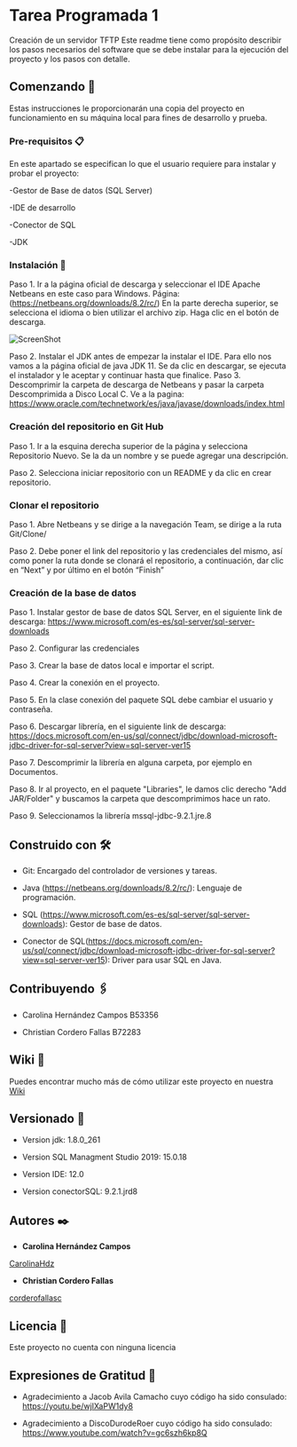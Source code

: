 # Tarea Programada 1

Creación de un servidor TFTP
Este readme tiene como propósito describir los pasos necesarios del software que se debe instalar para la ejecución del proyecto y los pasos con detalle.

## Comenzando 🚀

Estas instrucciones le proporcionarán una copia del proyecto en funcionamiento en su máquina local para fines de desarrollo y prueba. 



### Pre-requisitos 📋

En este apartado se especifican lo que el usuario requiere para instalar y probar el proyecto:

-Gestor de Base de datos (SQL Server)

-IDE de desarrollo

-Conector de SQL

-JDK

### Instalación 🔧

Paso 1. Ir a la página oficial de descarga y seleccionar el IDE Apache Netbeans en este caso para Windows.
	Página: (https://netbeans.org/downloads/8.2/rc/) 
	En la parte derecha superior, se selecciona el idioma o bien utilizar el archivo zip.
   	Haga clic en el botón de descarga. 
	
![ScreenShot](https://raw//github.com/corderofallasc/TareaProgramada1/tree/Carolina_Branch/Imagenes/1.JPG)

Paso 2. Instalar el JDK antes de empezar la instalar el IDE. Para ello nos vamos a la página oficial de java JDK 11. Se da clic en descargar, se ejecuta el instalador y le aceptar y continuar hasta que finalice.
	Paso 3. Descomprimir la carpeta de descarga de Netbeans y pasar la carpeta Descomprimida a Disco Local C.
	Ve a la pagina: https://www.oracle.com/technetwork/es/java/javase/downloads/index.html 

### Creación del repositorio en Git Hub

Paso 1. Ir a la esquina derecha superior de la página y selecciona Repositorio Nuevo.
	Se la da un nombre y se puede agregar una descripción.
	
Paso 2. Selecciona iniciar repositorio con un README y da clic en crear repositorio.



### Clonar el repositorio 

Paso 1. Abre Netbeans y se dirige a la navegación Team, se dirige a la ruta Git/Clone/


Paso 2. Debe poner el link del repositorio y las credenciales del mismo, 
	así como poner la ruta donde se clonará el repositorio, a continuación, dar clic en “Next” y por último en el botón “Finish” 
	

### Creación de la base de datos

Paso 1. Instalar gestor de base de datos SQL Server, en el siguiente link de descarga: 
		https://www.microsoft.com/es-es/sql-server/sql-server-downloads
	
Paso 2. Configurar las credenciales
	
Paso 3. Crear la base de datos local e importar el script.
	
Paso 4. Crear la conexión en el proyecto.
	
Paso 5. En la clase conexión del paquete SQL debe cambiar el usuario y contraseña. 

Paso 6. Descargar librería, en el siguiente link de descarga: 
	https://docs.microsoft.com/en-us/sql/connect/jdbc/download-microsoft-jdbc-driver-for-sql-server?view=sql-server-ver15
	
Paso 7. Descomprimir la librería en alguna carpeta, por ejemplo en Documentos.
	
Paso 8. Ir al proyecto, en el paquete "Libraries", le damos clic derecho "Add JAR/Folder" y buscamos la carpeta que descomprimimos hace un rato.
	
Paso 9. Seleccionamos la librería mssql-jdbc-9.2.1.jre.8



## Construido con 🛠️


* Git: Encargado del controlador de versiones y tareas.

* Java (https://netbeans.org/downloads/8.2/rc/): Lenguaje de programación.

* SQL (https://www.microsoft.com/es-es/sql-server/sql-server-downloads): Gestor de base de datos.

* Conector de SQL(https://docs.microsoft.com/en-us/sql/connect/jdbc/download-microsoft-jdbc-driver-for-sql-server?view=sql-server-ver15): Driver para usar SQL en Java. 

## Contribuyendo 🖇️

* Carolina Hernández Campos B53356

* Christian Cordero Fallas B72283

## Wiki 📖

Puedes encontrar mucho más de cómo utilizar este proyecto en nuestra [Wiki](https://github.com/tu/proyecto/wiki)

## Versionado 📌

* Version jdk: 1.8.0_261

* Version SQL Managment Studio 2019: 15.0.18

* Version IDE: 12.0

* Version conectorSQL: 9.2.1.jrd8

## Autores ✒️

* **Carolina Hernández Campos**

[CarolinaHdz]( https://github.com/CarolinaHdz)

* **Christian Cordero Fallas**

[corderofallasc]( https://github.com/corderofallasc)


## Licencia 📄

Este proyecto no cuenta con ninguna licencia

## Expresiones de Gratitud 🎁

* Agradecimiento a Jacob Avila Camacho cuyo código ha sido consulado: https://youtu.be/wjIXaPW1dy8

* Agradecimiento a DiscoDurodeRoer cuyo código ha sido consulado: https://www.youtube.com/watch?v=gc6szh6kp8Q


